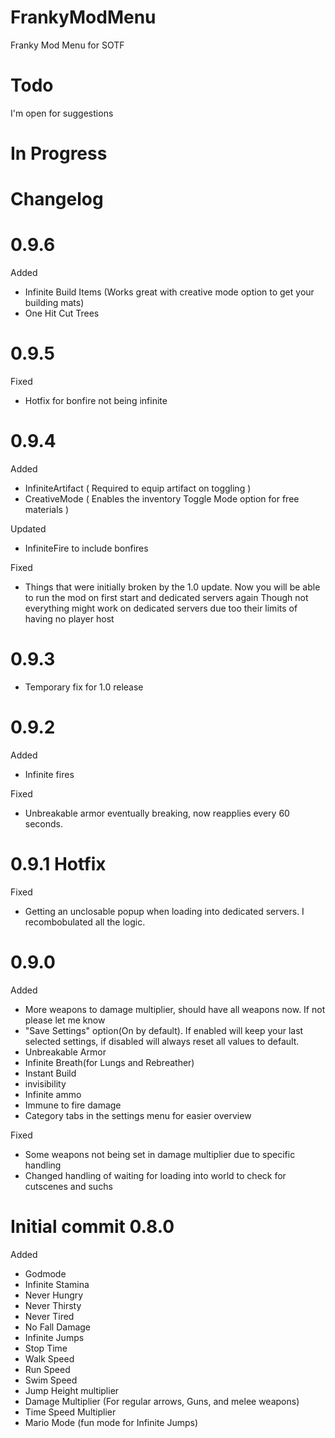 # FrankyModMenu
Franky Mod Menu for SOTF

# Todo
I'm open for suggestions

# In Progress


# Changelog

# 0.9.6
Added
- Infinite Build Items (Works great with creative mode option to get your building mats)
- One Hit Cut Trees

# 0.9.5
Fixed
- Hotfix for bonfire not being infinite

# 0.9.4
Added
- InfiniteArtifact ( Required to equip artifact on toggling )
- CreativeMode ( Enables the inventory Toggle Mode option for free materials )

Updated
- InfiniteFire to include bonfires

Fixed
- Things that were initially broken by the 1.0 update.
Now you will be able to run the mod on first start and dedicated servers again
Though not everything might work on dedicated servers due too their limits of having no player host

# 0.9.3
- Temporary fix for 1.0 release

# 0.9.2
Added
- Infinite fires

Fixed
- Unbreakable armor eventually breaking, now reapplies every 60 seconds.


# 0.9.1 Hotfix
Fixed
- Getting an unclosable popup when loading into dedicated servers. I recombobulated all the logic.
  
# 0.9.0
Added
- More weapons to damage multiplier, should have all weapons now. If not please let me know
- "Save Settings" option(On by default). If enabled will keep your last selected settings, if disabled will always reset all values to default.
- Unbreakable Armor
- Infinite Breath(for Lungs and Rebreather)
- Instant Build
- invisibility
- Infinite ammo
- Immune to fire damage
- Category tabs in the settings menu for easier overview

Fixed
- Some weapons not being set in damage multiplier due to specific handling
- Changed handling of waiting for loading into world to check for cutscenes and suchs


# Initial commit 0.8.0
Added
* Godmode
* Infinite Stamina
* Never Hungry
* Never Thirsty
* Never Tired
* No Fall Damage
* Infinite Jumps
* Stop Time
* Walk Speed
* Run Speed
* Swim Speed
* Jump Height multiplier
* Damage Multiplier (For regular arrows, Guns, and melee weapons)
* Time Speed Multiplier
* Mario Mode (fun mode for Infinite Jumps)
